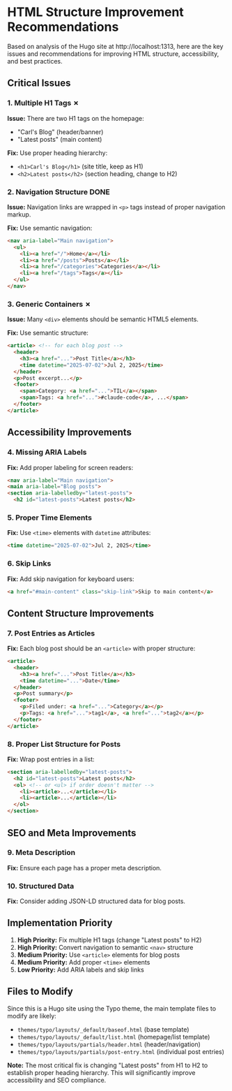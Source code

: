 # HTML Structure Improvement Recommendations

Based on analysis of the Hugo site at http://localhost:1313, here are the key issues and recommendations for improving HTML structure, accessibility, and best practices.

## Critical Issues

### 1. **Multiple H1 Tags** ✗
**Issue:** There are two H1 tags on the homepage:
- "Carl's Blog" (header/banner)
- "Latest posts" (main content)

**Fix:** Use proper heading hierarchy:
- `<h1>Carl's Blog</h1>` (site title, keep as H1)
- `<h2>Latest posts</h2>` (section heading, change to H2)

### 2. **Navigation Structure** DONE
**Issue:** Navigation links are wrapped in `<p>` tags instead of proper navigation markup.

**Fix:** Use semantic navigation:
```html
<nav aria-label="Main navigation">
  <ul>
    <li><a href="/">Home</a></li>
    <li><a href="/posts">Posts</a></li>
    <li><a href="/categories">Categories</a></li>
    <li><a href="/tags">Tags</a></li>
  </ul>
</nav>
```

### 3. **Generic Containers** ✗
**Issue:** Many `<div>` elements should be semantic HTML5 elements.

**Fix:** Use semantic structure:
```html
<article> <!-- for each blog post -->
  <header>
    <h3><a href="...">Post Title</a></h3>
    <time datetime="2025-07-02">Jul 2, 2025</time>
  </header>
  <p>Post excerpt...</p>
  <footer>
    <span>Category: <a href="...">TIL</a></span>
    <span>Tags: <a href="...">#claude-code</a>, ...</span>
  </footer>
</article>
```

## Accessibility Improvements

### 4. **Missing ARIA Labels**
**Fix:** Add proper labeling for screen readers:
```html
<nav aria-label="Main navigation">
<main aria-label="Blog posts">
<section aria-labelledby="latest-posts">
  <h2 id="latest-posts">Latest posts</h2>
```

### 5. **Proper Time Elements**
**Fix:** Use `<time>` elements with `datetime` attributes:
```html
<time datetime="2025-07-02">Jul 2, 2025</time>
```

### 6. **Skip Links**
**Fix:** Add skip navigation for keyboard users:
```html
<a href="#main-content" class="skip-link">Skip to main content</a>
```

## Content Structure Improvements

### 7. **Post Entries as Articles**
**Fix:** Each blog post should be an `<article>` with proper structure:
```html
<article>
  <header>
    <h3><a href="...">Post Title</a></h3>
    <time datetime="...">Date</time>
  </header>
  <p>Post summary</p>
  <footer>
    <p>Filed under: <a href="...">Category</a></p>
    <p>Tags: <a href="...">tag1</a>, <a href="...">tag2</a></p>
  </footer>
</article>
```

### 8. **Proper List Structure for Posts**
**Fix:** Wrap post entries in a list:
```html
<section aria-labelledby="latest-posts">
  <h2 id="latest-posts">Latest posts</h2>
  <ol> <!-- or <ul> if order doesn't matter -->
    <li><article>...</article></li>
    <li><article>...</article></li>
  </ol>
</section>
```

## SEO and Meta Improvements

### 9. **Meta Description**
**Fix:** Ensure each page has a proper meta description.

### 10. **Structured Data**
**Fix:** Consider adding JSON-LD structured data for blog posts.

## Implementation Priority

1. **High Priority:** Fix multiple H1 tags (change "Latest posts" to H2)
2. **High Priority:** Convert navigation to semantic `<nav>` structure
3. **Medium Priority:** Use `<article>` elements for blog posts
4. **Medium Priority:** Add proper `<time>` elements
5. **Low Priority:** Add ARIA labels and skip links

## Files to Modify

Since this is a Hugo site using the Typo theme, the main template files to modify are likely:
- `themes/typo/layouts/_default/baseof.html` (base template)
- `themes/typo/layouts/_default/list.html` (homepage/list template)
- `themes/typo/layouts/partials/header.html` (header/navigation)
- `themes/typo/layouts/partials/post-entry.html` (individual post entries)

**Note:** The most critical fix is changing "Latest posts" from H1 to H2 to establish proper heading hierarchy. This will significantly improve accessibility and SEO compliance.